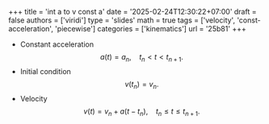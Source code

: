 +++
title = 'int a to v const a'
date = '2025-02-24T12:30:22+07:00'
draft = false
authors = ['viridi']
type = 'slides'
math = true
tags = ['velocity', 'const-acceleration', 'piecewise']
categories = ['kinematics']
url = '25b81'
+++

+ Constant acceleration
$$\tag{A1}
a(t) = a_n, \ \ \ \ t_n < t < t_{n+1}.
$$
+ Initial condition
$$\tag{A2}
v(t_n) = v_n.
$$
+ Velocity
$$\tag{A3}
v(t) = v_n + a(t - t_n), \ \ \ \ t_n \le t \le t_{n+1}.
$$
